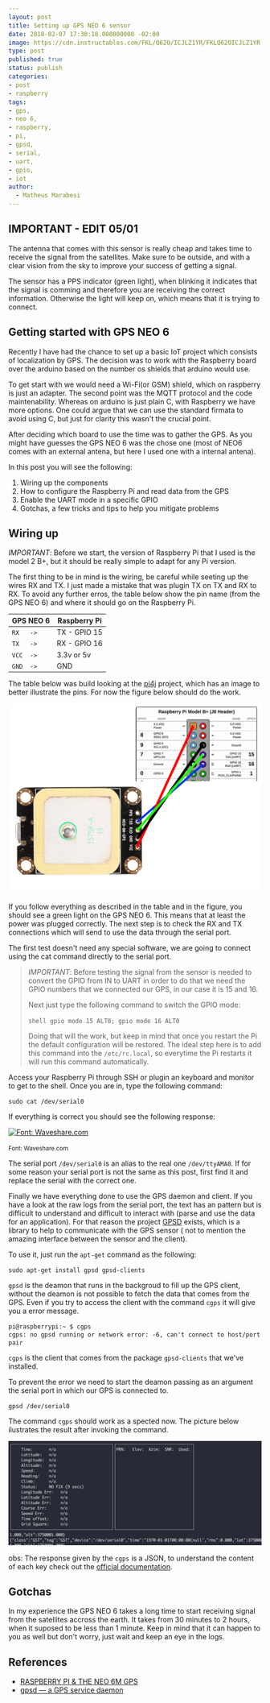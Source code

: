 ```yaml
---
layout: post
title: Setting up GPS NEO 6 sensor
date: 2018-02-07 17:30:18.000000000 -02:00
image: https://cdn.instructables.com/FKL/Q62O/ICJLZ1YR/FKLQ62OICJLZ1YR.LARGE.jpg
type: post
published: true
status: publish
categories:
- post
- raspberry
tags:
- gps,
- neo 6,
- raspberry,
- pi,
- gpsd,
- serial,
- uart,
- gpio,
- iot
author:
  - Matheus Marabesi
---
```

## IMPORTANT - EDIT 05/01

The antenna that comes with this sensor is really cheap and takes time to receive the signal from the satellites.
Make sure to be outside, and with a clear vision from the sky to improve your success of getting a signal.

The sensor has a PPS indicator (green light), when blinking it indicates that the signal is comming and
therefore you are receiving the correct information. Otherwise the light will keep on, which means that
it is trying to connect.

## Getting started with GPS NEO 6

Recently I have had the chance to set up a basic IoT project which consists of localization by GPS.
The decision was to work with the Raspberry board over the arduino based on the number os shields
that arduino would use.

To get start with we would need a Wi-Fi(or GSM) shield, which on raspberry is just an adapter. The
second point was the MQTT protocol and the code maintenability. Whereas on arduino is just plain C,
with Raspberry we have more options. One could argue that we can use the standard firmata
to avoid using C, but just for clarity this wasn't the crucial point.

After deciding which board to use the time was to gather the GPS. As you might have guesses the GPS
NEO 6 was the chose one (most of NEO6 comes with an external antena, but here I used one
with a internal antena).

In this post you will see the following:

1. Wiring up the components
2. How to configure the Raspberry Pi and read data from the GPS
3. Enable the UART mode in a specific GPIO
4. Gotchas, a few tricks and tips to help you mitigate problems

## Wiring up

*IMPORTANT*: Before we start, the version of Raspberry Pi that I used is the model 2 B+, but it should
be really simple to adapt for any Pi version.

The first thing to be in mind is the wiring, be careful while seeting up the wires RX and TX. I just made
a mistake that was plugin TX on TX and RX to RX. To avoid any further erros, the table below
show the pin name (from the GPS NEO 6) and where it should go on the Raspberry Pi.

|GPS NEO 6|Raspberry Pi|
|---------|------------|
| `RX   ->` | TX - GPIO 15 |
| `TX   ->` | RX - GPIO 16 |
| `VCC  ->` | 3.3v or 5v |
| `GND  ->` | GND |

The table below was build looking at the [pi4j](http://pi4j.com/pins/model-b-plus.html) project, which has an
image to better illustrate the pins. For now the figure below should do the work.

![GPS NEO 6 wires](/assets/setting-up-gps-neo6-sensor/wires.png)

If you follow everything as described in the table and in the figure, you should see a green light on
the GPS NEO 6. This means that at least the power was plugged correctly. The next step
is to check the RX and TX connections which will send to use the data through the serial port.

The first test doesn't need any special software, we are going to connect using the cat command
directly to the serial port.

>
>
> *IMPORTANT*: Before testing the signal from the sensor is needed to convert the GPIO from IN to
> UART in order to do that we need the GPIO numbers that we connected our GPS, in our case
> it is 15 and 16.
>
> Next just type the following command to switch the GPIO mode:
>
> ```shell gpio mode 15 ALT0; gpio mode 16 ALT0 ```
>
> Doing that will the work, but keep in mind that once you restart the Pi the default configuration
> will be restored. The ideal step here is to add this command into the `/etc/rc.local`, so
> everytime the Pi restarts it will run this command automatically.

Access your Raspberry Pi through SSH or plugin an keyboard and monitor to get to the shell. Once
you are in, type the following command:

```shell
sudo cat /dev/serial0
```

If everything is correct you should see the following response:

[![Font: Waveshare.com](https://www.waveshare.com/w/upload/b/bb/UART-GPS-NEO-6M-User-Manual-2.png)](https://www.waveshare.com/wiki/UART_GPS_NEO-6M)

<small>Font: Waveshare.com</small>

The serial port `/dev/serial0` is an alias to the real one `/dev/ttyAMA0`. If for some reason your serial
port is not the same as this post, first find it and replace the serial with the correct one.

Finally we have everything done to use the GPS daemon and client. If you have a look at the raw
logs from the serial port, the text has an pattern but is difficult to understand and difficult
to interact with (parse and use the data for an application). For that reason the project
[GPSD](http://www.catb.org/gpsd/) exists, which is a library to help to communicate with the GPS sensor (
not to mention the amazing interface between the sensor and the client).

To use it, just run the `apt-get` command as the following:

```
sudo apt-get install gpsd gpsd-clients
```

`gpsd` is the deamon that runs in the backgroud to fill up the GPS client, without the deamon
is not possible to fetch the data that comes from the GPS. Even if you try to access the client
with the command `cgps` it will give you a error message.

```shell
pi@raspberrypi:~ $ cgps
cgps: no gpsd running or network error: -6, can't connect to host/port pair
```

`cgps` is the client that comes from the package `gpsd-clients` that we've installed.

To prevent the error we need to start the deamon passing as an argument the serial
port in which our GPS is connected to.

```shell
gpsd /dev/serial0
```

The command `cgps` should work as a spected now. The picture below ilustrates the result
after invoking the command.

![cgps client response](/assets/setting-up-gps-neo6-sensor/cgps.png)

obs: The response given by the `cgps` is a JSON, to understand the content of each key
check out the [official documentation](http://www.catb.org/gpsd/gpsd_json.html).

## Gotchas

In my experience the GPS NEO 6 takes a long time to start receiving signal from the satellites accross the earth.
It takes from 30 minutes to 2 hours, when it suposed to be less than 1 minute. Keep in mind that it can happen
to you as well but don't worry, just wait and keep an eye in the logs.

## References

* [RASPBERRY PI & THE NEO 6M GPS](http://www.instructables.com/id/Raspberry-Pi-the-Neo-6M-GPS)
* [gpsd — a GPS service daemon](http://www.catb.org/gpsd)

